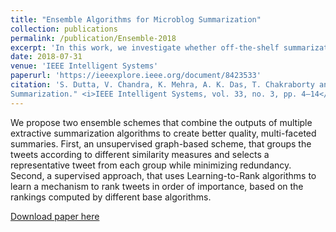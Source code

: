 ```yaml
---
title: "Ensemble Algorithms for Microblog Summarization"
collection: publications
permalink: /publication/Ensemble-2018
excerpt: 'In this work, we investigate whether off-the-shelf summarization algorithms can be combined to produce better quality summaries. We propose two ensemble schemes -- an unsupervised scheme and a supervised scheme -- that can combine the outputs of multiple base summarization algorithms, to produce summaries that are better than what is obtained from any of the individual base algorithms.'
date: 2018-07-31
venue: 'IEEE Intelligent Systems'
paperurl: 'https://ieeexplore.ieee.org/document/8423533'
citation: 'S. Dutta, V. Chandra, K. Mehra, A. K. Das, T. Chakraborty and S. Ghosh. (2018). "Ensemble Algorithms for Microblog
Summarization." <i>IEEE Intelligent Systems, vol. 33, no. 3, pp. 4–14</i>.'
---
```


We propose two ensemble schemes that combine the outputs of multiple extractive summarization algorithms to create better quality, multi-faceted summaries. First, an unsupervised graph-based scheme, that groups the tweets according to different similarity measures and selects a representative tweet from each group while minimizing redundancy. Second, a supervised approach, that uses Learning-to-Rank algorithms to learn a mechanism to rank tweets in order of importance, based on the rankings computed by different base algorithms.

[Download paper here](http://kanav-mehra.github.io/files/Ensemble-2018.pdf)